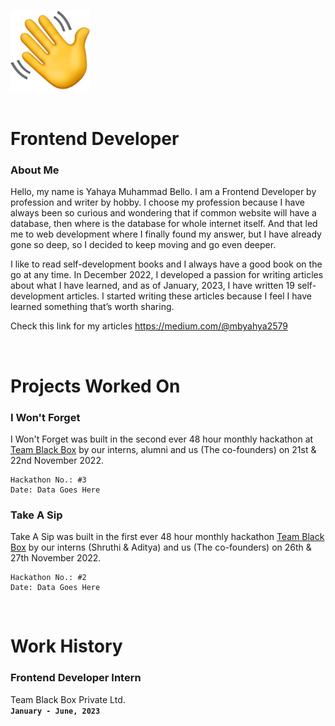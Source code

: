 <img src="https://github.com/team-black-box/tbb-interns/raw/main/2023.1/5/assets/hands.svg" /> <br /> <br />

# Frontend Developer

### **About Me**

Hello, my name is Yahaya Muhammad Bello.
I am a Frontend Developer by profession and writer by hobby. I choose my profession because I have always been so curious and wondering that if common website will have a database, then where is the database for whole internet itself. And that led me to web development where I finally found my answer, but I have already gone so deep, so I decided to keep moving and go even deeper.

I like to read self-development books and I always have a good book on the go at any time. In December 2022, I developed a passion for writing articles about what I have learned, and as of January, 2023, I have written 19 self-development articles. I started writing these articles because I feel I have learned something that’s worth sharing.

Check this link for my articles
https://medium.com/@mbyahya2579

<br />

# Projects Worked On

### **I Won't Forget**

I Won't Forget was built in the second ever 48 hour monthly hackathon at [Team Black Box]("https://teamblackbox.in") by our interns, alumni and us (The co-founders) on 21st & 22nd November 2022.

    Hackathon No.: #3
    Date: Data Goes Here

### **Take A Sip**

Take A Sip was built in the first ever 48 hour monthly hackathon [Team Black Box]("https://teamblackbox.in") by our interns (Shruthi & Aditya) and us (The co-founders) on 26th & 27th November 2022.

    Hackathon No.: #2
    Date: Data Goes Here

<br />

# Work History

### **Frontend Developer Intern**

Team Black Box Private Ltd.<br />
**`January - June, 2023`**
